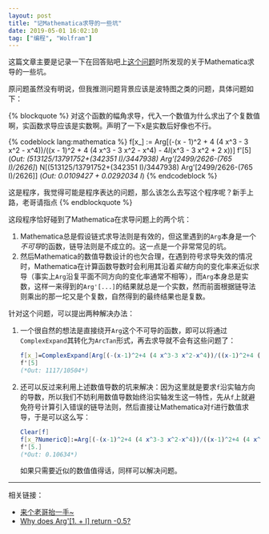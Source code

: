```yaml
---
layout: post
title: "记Mathematica求导的一些坑"
date: 2019-05-01 16:02:10
tag: ["编程", "Wolfram"]
---
```


这篇文章主要是记录一下在回答贴吧上[这个问题](http://tieba.baidu.com/p/6111508459)时所发现的关于Mathematica求导的一些坑。

原问题虽然没有明说，但我推测问题背景应该是波特图之类的问题，具体问题如下：

{% blockquote %}
对这个函数的幅角求导，代入一个数值为什么求出了个复数值啊，实函数求导应该是实数啊。声明了一下x是实数后好像也不行。

{% codeblock lang:mathematica %}
f[x_] := Arg[(-(x - 1)^2 + 4 (4 x^3 - 3 x^2 - x^4))/((x - 1)^2 + 4 (4 x^3 - 3 x^2 - x^4) - 4*I*(x^3 - 3 x^2 + 2 x))]
f'[5]
(*Out: (513125/13791752+(342351 I)/3447938) Arg'[2499/2626-(765 I)/2626]*)
N[(513125/13791752+(342351 I)/3447938) Arg'[2499/2626-(765 I)/2626]]
(*Out: 0.0109427 + 0.0292034 I*)
{% endcodeblock %}

这是程序，我觉得可能是程序表达的问题，那么该怎么去写这个程序呢？新手上路，老哥请指点
{% endblockquote %}

<!--more-->

这段程序恰好碰到了Mathematica在求导问题上的两个坑：

1. Mathematica总是假设链式求导法则是有效的，但这里遇到的`Arg`本身是一个*不可导*的函数，链导法则是不成立的。这一点是一个非常常见的坑。
2. 然后Mathematica的数值导数设计的也欠合理，在遇到符号求导失效的情况时，Mathematica在计算函数导数时会利用其沿着*实轴*方向的变化率来近似求导（事实上`Arg`沿复平面不同方向的变化率通常不相等），而`Arg`本身总是实数，这样一来得到的`Arg'[...]`的结果就总是一个实数，然而前面根据链导法则乘出的那一坨又是个复数，自然得到的最终结果也是复数。

针对这个问题，可以提出两种解决办法：

1.  一个很自然的想法是直接绕开`Arg`这个不可导的函数，即可以将通过`ComplexExpand`其转化为`ArcTan`形式，再去求导就不会有这些问题了：
    ```mathematica
    f[x_]=ComplexExpand[Arg[(-(x-1)^2+4 (4 x^3-3 x^2-x^4))/((x-1)^2+4 (4 x^3-3 x^2-x^4)-4*I*(x^3-3 x^2+2 x))],TargetFunctions->{Re,Im}];
    f'[5]
    (*Out: 1117/10504*)
    ```
2.  还可以反过来利用上述数值导数的坑来解决：因为这里就是要求`f`沿实轴方向的导数，所以我们不妨利用数值导数始终沿实轴发生这一特性，先从`f`上就避免符号计算引入错误的链导法则，然后直接让Mathematica对`f`进行数值求导，于是可以这么写：
    ```mathematica
    Clear[f]
    f[x_?NumericQ]:=Arg[(-(x-1)^2+4 (4 x^3-3 x^2-x^4))/((x-1)^2+4 (4 x^3-3 x^2-x^4)-4*I*(x^3-3 x^2+2 x))]
    f'[5.]
    (*Out: 0.10634*)
    ```
    如果只需要近似的数值值得话，同样可以解决问题。

----

相关链接：

* [来个老哥抬一手~](http://tieba.baidu.com/p/6111508459)
* [Why does Arg'[1. + I] return -0.5?](https://mathematica.stackexchange.com/questions/196998/why-does-arg1-i-return-0-5)
